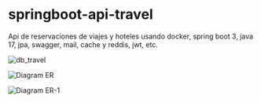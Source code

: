 # springboot-api-travel
Api de reservaciones de viajes y hoteles usando docker, spring boot 3, java 17, jpa, swagger, mail, cache y reddis, jwt, etc.

![db_travel](https://github.com/jonhdevelop/springboot-api-travel/assets/110420682/e18ef07d-06b9-42c2-866a-525951b185a9)

![Diagram ER](https://github.com/jonhdevelop/springboot-api-travel/assets/110420682/5f003284-420a-448f-a813-095b79ed4fdc)

![Diagram ER-1](https://github.com/jonhdevelop/springboot-api-travel/assets/110420682/798599f7-7560-4aee-bfa4-0feb77c18f0b)
